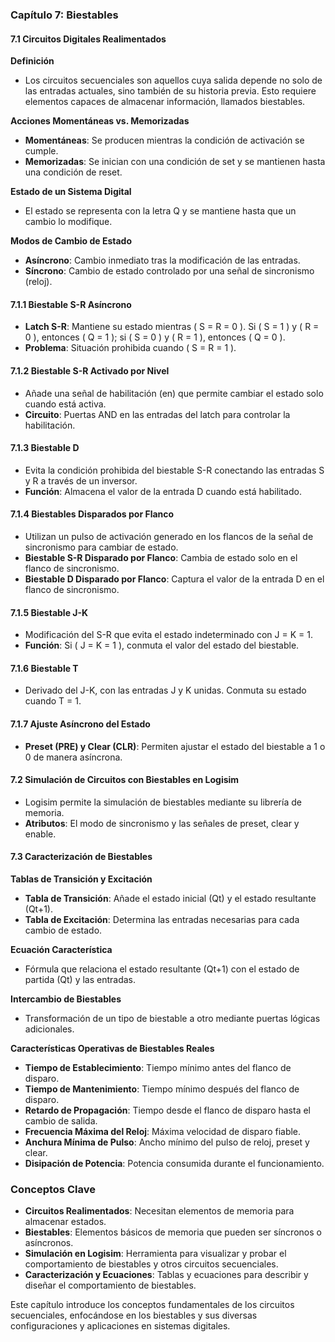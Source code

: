 ### Capítulo 7: Biestables

#### 7.1 Circuitos Digitales Realimentados

**Definición**
- Los circuitos secuenciales son aquellos cuya salida depende no solo de las entradas actuales, sino también de su historia previa. Esto requiere elementos capaces de almacenar información, llamados biestables.

**Acciones Momentáneas vs. Memorizadas**
- **Momentáneas**: Se producen mientras la condición de activación se cumple.
- **Memorizadas**: Se inician con una condición de set y se mantienen hasta una condición de reset.

**Estado de un Sistema Digital**
- El estado se representa con la letra Q y se mantiene hasta que un cambio lo modifique.

**Modos de Cambio de Estado**
- **Asíncrono**: Cambio inmediato tras la modificación de las entradas.
- **Síncrono**: Cambio de estado controlado por una señal de sincronismo (reloj).

#### 7.1.1 Biestable S-R Asíncrono
- **Latch S-R**: Mantiene su estado mientras \( S = R = 0 \). Si \( S = 1 \) y \( R = 0 \), entonces \( Q = 1 \); si \( S = 0 \) y \( R = 1 \), entonces \( Q = 0 \).
- **Problema**: Situación prohibida cuando \( S = R = 1 \).

#### 7.1.2 Biestable S-R Activado por Nivel
- Añade una señal de habilitación (en) que permite cambiar el estado solo cuando está activa.
- **Circuito**: Puertas AND en las entradas del latch para controlar la habilitación.

#### 7.1.3 Biestable D
- Evita la condición prohibida del biestable S-R conectando las entradas S y R a través de un inversor.
- **Función**: Almacena el valor de la entrada D cuando está habilitado.

#### 7.1.4 Biestables Disparados por Flanco
- Utilizan un pulso de activación generado en los flancos de la señal de sincronismo para cambiar de estado.
- **Biestable S-R Disparado por Flanco**: Cambia de estado solo en el flanco de sincronismo.
- **Biestable D Disparado por Flanco**: Captura el valor de la entrada D en el flanco de sincronismo.

#### 7.1.5 Biestable J-K
- Modificación del S-R que evita el estado indeterminado con J = K = 1.
- **Función**: Si \( J = K = 1 \), conmuta el valor del estado del biestable.

#### 7.1.6 Biestable T
- Derivado del J-K, con las entradas J y K unidas. Conmuta su estado cuando T = 1.

#### 7.1.7 Ajuste Asíncrono del Estado
- **Preset (PRE) y Clear (CLR)**: Permiten ajustar el estado del biestable a 1 o 0 de manera asíncrona.

#### 7.2 Simulación de Circuitos con Biestables en Logisim
- Logisim permite la simulación de biestables mediante su librería de memoria.
- **Atributos**: El modo de sincronismo y las señales de preset, clear y enable.

#### 7.3 Caracterización de Biestables

**Tablas de Transición y Excitación**
- **Tabla de Transición**: Añade el estado inicial (Qt) y el estado resultante (Qt+1).
- **Tabla de Excitación**: Determina las entradas necesarias para cada cambio de estado.

**Ecuación Característica**
- Fórmula que relaciona el estado resultante (Qt+1) con el estado de partida (Qt) y las entradas.

**Intercambio de Biestables**
- Transformación de un tipo de biestable a otro mediante puertas lógicas adicionales.

**Características Operativas de Biestables Reales**
- **Tiempo de Establecimiento**: Tiempo mínimo antes del flanco de disparo.
- **Tiempo de Mantenimiento**: Tiempo mínimo después del flanco de disparo.
- **Retardo de Propagación**: Tiempo desde el flanco de disparo hasta el cambio de salida.
- **Frecuencia Máxima del Reloj**: Máxima velocidad de disparo fiable.
- **Anchura Mínima de Pulso**: Ancho mínimo del pulso de reloj, preset y clear.
- **Disipación de Potencia**: Potencia consumida durante el funcionamiento.

### Conceptos Clave
- **Circuitos Realimentados**: Necesitan elementos de memoria para almacenar estados.
- **Biestables**: Elementos básicos de memoria que pueden ser síncronos o asíncronos.
- **Simulación en Logisim**: Herramienta para visualizar y probar el comportamiento de biestables y otros circuitos secuenciales.
- **Caracterización y Ecuaciones**: Tablas y ecuaciones para describir y diseñar el comportamiento de biestables.

Este capítulo introduce los conceptos fundamentales de los circuitos secuenciales, enfocándose en los biestables y sus diversas configuraciones y aplicaciones en sistemas digitales.


